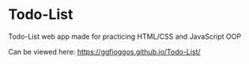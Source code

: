 # Todo-List
Todo-List web app made for practicing HTML/CSS and JavaScript OOP

Can be viewed here: https://ggfioggos.github.io/Todo-List/
